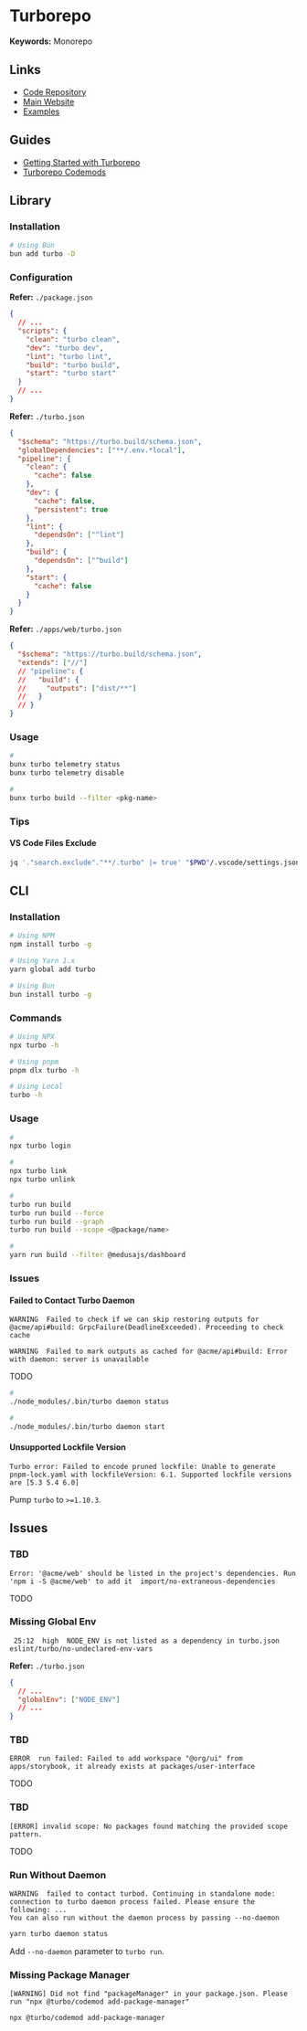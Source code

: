 # Turborepo

<!--
https://github.com/sorensenNiels/turborepo-tutorial
-->

<!--
npx @turbo/codemod add-package-manager --force
-->

<!--
apps
packages
tooling
-->

**Keywords:** Monorepo

## Links

- [Code Repository](https://github.com/vercel/turborepo)
- [Main Website](https://turborepo.org)
- [Examples](https://github.com/vercel/turborepo/tree/main/examples)

## Guides

- [Getting Started with Turborepo](https://turborepo.org/docs/getting-started)
- [Turborepo Codemods](https://turborepo.org/docs/reference/codemods)

## Library

### Installation

```sh
# Using Bun
bun add turbo -D
```

### Configuration

**Refer:** `./package.json`

```json
{
  // ...
  "scripts": {
    "clean": "turbo clean",
    "dev": "turbo dev",
    "lint": "turbo lint",
    "build": "turbo build",
    "start": "turbo start"
  }
  // ...
}
```

**Refer:** `./turbo.json`

```json
{
  "$schema": "https://turbo.build/schema.json",
  "globalDependencies": ["**/.env.*local"],
  "pipeline": {
    "clean": {
      "cache": false
    },
    "dev": {
      "cache": false,
      "persistent": true
    },
    "lint": {
      "dependsOn": ["^lint"]
    },
    "build": {
      "dependsOn": ["^build"]
    },
    "start": {
      "cache": false
    }
  }
}
```

**Refer:** `./apps/web/turbo.json`

```json
{
  "$schema": "https://turbo.build/schema.json",
  "extends": ["//"]
  // "pipeline": {
  //   "build": {
  //     "outputs": ["dist/**"]
  //   }
  // }
}
```

### Usage

```sh
#
bunx turbo telemetry status
bunx turbo telemetry disable

#
bunx turbo build --filter <pkg-name>
```

### Tips

#### VS Code Files Exclude

```sh
jq '."search.exclude"."**/.turbo" |= true' "$PWD"/.vscode/settings.json | sponge "$PWD"/.vscode/settings.json
```

## CLI

### Installation

```sh
# Using NPM
npm install turbo -g

# Using Yarn 1.x
yarn global add turbo

# Using Bun
bun install turbo -g
```

### Commands

```sh
# Using NPX
npx turbo -h

# Using pnpm
pnpm dlx turbo -h

# Using Local
turbo -h
```

### Usage

```sh
#
npx turbo login

#
npx turbo link
npx turbo unlink

#
turbo run build
turbo run build --force
turbo run build --graph
turbo run build --scope <@package/name>

#
yarn run build --filter @medusajs/dashboard
```

### Issues

#### Failed to Contact Turbo Daemon

```log
WARNING  Failed to check if we can skip restoring outputs for @acme/api#build: GrpcFailure(DeadlineExceeded). Proceeding to check cache

WARNING  Failed to mark outputs as cached for @acme/api#build: Error with daemon: server is unavailable
```

<!--
https://github.com/vercel/turbo/issues/2034
https://github.com/vercel/turbo/issues/2790
https://github.com/vercel/turbo/issues/3800
https://github.com/vercel/turbo/issues/4608
-->

TODO

```sh
#
./node_modules/.bin/turbo daemon status

#
./node_modules/.bin/turbo daemon start
```

#### Unsupported Lockfile Version

```log
Turbo error: Failed to encode pruned lockfile: Unable to generate pnpm-lock.yaml with lockfileVersion: 6.1. Supported lockfile versions are [5.3 5.4 6.0]
```

<!--
https://github.com/vercel/turbo/issues/5117
-->

Pump `turbo` to `>=1.10.3`.

## Issues

### TBD

```log
Error: '@acme/web' should be listed in the project's dependencies. Run 'npm i -S @acme/web' to add it  import/no-extraneous-dependencies
```

TODO

### Missing Global Env

```log
 25:12  high  NODE_ENV is not listed as a dependency in turbo.json  eslint/turbo/no-undeclared-env-vars
```

**Refer:** `./turbo.json`

```json
{
  // ...
  "globalEnv": ["NODE_ENV"]
  // ...
}
```

### TBD

```log
ERROR  run failed: Failed to add workspace "@org/ui" from apps/storybook, it already exists at packages/user-interface
```

TODO

### TBD

```log
[ERROR] invalid scope: No packages found matching the provided scope pattern.
```

TODO

### Run Without Daemon

```log
WARNING  failed to contact turbod. Continuing in standalone mode: connection to turbo daemon process failed. Please ensure the following: ...
You can also run without the daemon process by passing --no-daemon
```

```sh
yarn turbo daemon status
```

Add `--no-daemon` parameter to `turbo run`.

### Missing Package Manager

```log
[WARNING] Did not find "packageManager" in your package.json. Please run "npx @turbo/codemod add-package-manager"
```

```sh
npx @turbo/codemod add-package-manager
```

<!-- ## Dockerfile

https://turbo.build/repo/docs/handbook/deploying-with-docker -->
